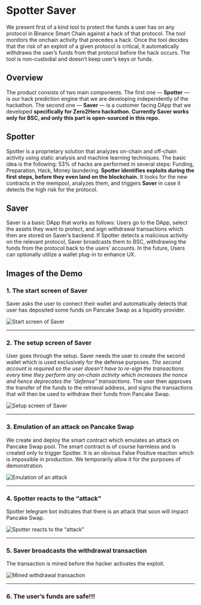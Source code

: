 # Spotter Saver
We present first of a kind tool to protect the funds a user has on any protocol in Binance Smart Chain against a hack of that protocol. The tool monitors the onchain activity that precedes a hack. Once the tool decides that the risk of an exploit of a given protocol is critical, it automatically withdraws the user’s funds from that protocol before the hack occurs. The tool is non-custodial and doesn’t keep user’s keys or funds.

## Overview
The product consists of two main components. 
The first one — **Spotter** — is our hack prediction engine that we are developing independently of the hackathon. 
The second one — **Saver** — is a customer facing DApp that we developed **specifically for Zero2Hero hackathon. 
Currently Saver works only for BSC, and only this part is open-sourced in this repo.**

## Spotter
Spotter is a proprietary solution that analyzes on-chain and off-chain activity using static analysis and machine learning techniques. The basic idea is the following: 
53% of hacks are performed in several steps: Funding, Preparation, Hack, Money laundering.
**Spotter identifies exploits during the first steps, before they even land on the blockchain.**
It looks for the new contracts in the mempool, analyzes them, and triggers **Saver** in case it detects the high risk for the protocol.

## Saver
Saver is a basic DApp that works as follows:
Users go to the DApp, select the assets they want to protect, and sign withdrawal transactions which then are stored on Saver’s backend.
If Spotter detects a malicious activity on the relevant protocol, Saver broadcasts them to BSC, withdrawing the funds from the protocol back to the users’ accounts.
In the future, Users can optionally utilize a wallet plug-in to enhance UX.

## Images of the Demo

### 1. The start screen of Saver
Saver asks the user to connect their wallet and automatically detects that user has deposited some funds on Pancake Swap as a liquidity provider.

![Start screen of Saver](https://github.com/pessimistic-io/spotter-saver/blob/assets/images/img1.png)

---

### 2. The setup screen of Saver 
User goes through the setup. Saver needs the user to create the second wallet which is used exclusively for the defense purposes. *The second account is required so the user doesn’t have to re-sign the transactions every time they perform any on-chain activity which increases the nonce and hence deprecates the “defense” transactions.*
The user then approves the transfer of the funds to the retrieval address, and signs the transactions that will then be used to withdraw their funds from Pancake Swap.

![Setup screen of Saver](https://github.com/pessimistic-io/spotter-saver/blob/assets/images/img2.png)

---

### 3. Emulation of an attack on Pancake Swap
We create and deploy the smart contract which emulates an attack on Pancake Swap pool. The smart contract is of course harmless and is created only to trigger Spotter. It is an obvious False Positive reaction which is impossible in production. We temporarily allow it for the purposes of demonstration.

![Emulation of an attack](https://github.com/pessimistic-io/spotter-saver/blob/assets/images/img3.png)

---

### 4. Spotter reacts to the “attack”
Spotter telegram bot indicates that there is an attack that soon will impact Pancake Swap.

![Spotter reacts to the “attack”](https://github.com/pessimistic-io/spotter-saver/blob/assets/images/img4.png)

---

### 5. Saver broadcasts the withdrawal transaction
The transaction is mined before the hacker activates the exploit.

![Mined withdrawal transaction](https://github.com/pessimistic-io/spotter-saver/blob/assets/images/img5.png)

---

### 6. The user’s funds are safe!!!


